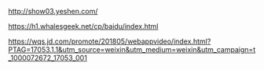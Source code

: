 http://show03.yeshen.com/

https://h1.whalesgeek.net/cp/baidu/index.html

https://wqs.jd.com/promote/201805/webappvideo/index.html?PTAG=17053.1.1&utm_source=weixin&utm_medium=weixin&utm_campaign=t_1000072672_17053_001

